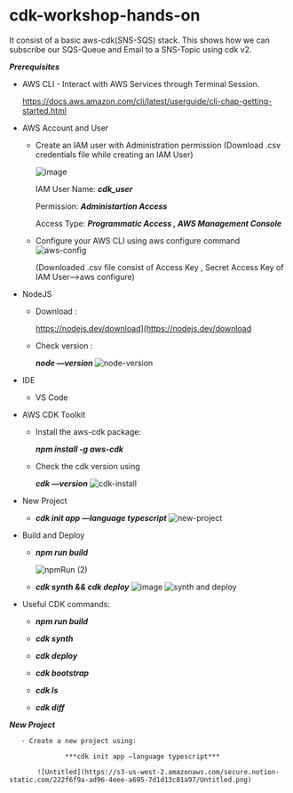 # cdk-workshop-hands-on
It consist of a basic aws-cdk(SNS-SQS) stack. This shows how we can subscribe our SQS-Queue and Email to a SNS-Topic using cdk v2. 

***Prerequisites***


   - AWS CLI - Interact with AWS Services through Terminal Session.
        
      https://docs.aws.amazon.com/cli/latest/userguide/cli-chap-getting-started.html
        
   - AWS Account and User
        - Create an IAM user with Administration permission
            (Download .csv credentials file while creating an IAM User)
            
            ![image](https://user-images.githubusercontent.com/65444832/174357563-7de09f22-8b13-4a43-b7c8-03fb39f54920.png)
            
            IAM User Name: ***cdk_user***
        
            Permission: ***Administartion Access***

            Access Type: ***Programmatic Access , AWS Management Console***
            
           
        - Configure your AWS CLI using aws configure command
            ![aws-config](https://user-images.githubusercontent.com/65444832/174400468-da811393-5426-4679-a5f4-fc9eba58701a.jpg)

            
            (Downloaded .csv file consist of Access Key , Secret Access Key of IAM User—>aws configure)
            
          


        
   - NodeJS
        - Download :
            
            https://nodejs.dev/download](https://nodejs.dev/download
            
        - Check version : 
            
            ***node —version***
            ![node-version](https://user-images.githubusercontent.com/65444832/174402030-82cd9e1d-f838-4753-b59e-0f775fe5ef6f.jpg)

            
         
   - IDE
        
        - VS Code
        


   - AWS CDK Toolkit
    
       - Install the aws-cdk package:
       
            ***npm install -g aws-cdk***
            
           
       - Check the cdk version using 
            
           ***cdk —version***
           ![cdk-install](https://user-images.githubusercontent.com/65444832/174401171-2daf799c-3251-4f91-a162-a50f5ebc78a7.png)

            
                
   - New Project

        - ***cdk init app —language typescript***
          ![new-project](https://user-images.githubusercontent.com/65444832/174401669-4e1f2106-ff8b-4794-bfce-b046723bf0c6.jpg)



   - Build and Deploy
        - ***npm run build***
            
            ![npmRun (2)](https://user-images.githubusercontent.com/65444832/174402119-fce116d2-1656-4aea-b213-b46a94abf0bd.jpg)

        

        - ***cdk synth && cdk deploy***
              ![image](https://user-images.githubusercontent.com/65444832/174403396-1e32e098-f9a6-4da2-b715-cf3f911c89e9.png)
              ![synth and deploy](https://user-images.githubusercontent.com/65444832/174403521-a886eee0-ac0c-42e6-890b-d98a38995db6.png)

           
        


   - Useful CDK commands:

       -  ***npm run build***

       -  ***cdk synth***

       -  ***cdk deploy***

       -  ***cdk bootstrap***
       
       -  ***cdk ls***

       -  ***cdk diff***



***New Project***
    
    
       - Create a new project using:
     
                  ***cdk init app —language typescript***

           ![Untitled](https://s3-us-west-2.amazonaws.com/secure.notion-static.com/222f6f9a-ad96-4eee-a695-7d1d13c81a97/Untitled.png)
        
        
       
       

        
        
        
        
        

 
